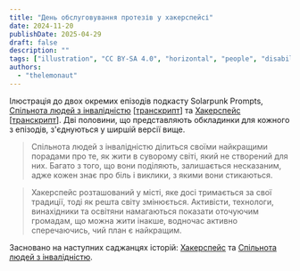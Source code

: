 ```yaml
---
title: "День обслуговування протезів у хакерспейсі"
date: 2024-11-20
publishDate: 2025-04-29
draft: false
description: ""
tags: ["illustration", "CC BY-SA 4.0", "horizontal", "people", "disability", "technology", "library", "economy", "cooperation"]
authors:
  - "thelemonaut"
---
```


Ілюстрація до двох окремих епізодів подкасту Solarpunk Prompts, [Спільнота людей з інвалідністю](https://podcast.tomasino.org/@SolarpunkPrompts/episodes/the-disabled-community) [[транскрипт](https://wiki.tomasino.org/writing/Solarpunk-Prompts---The-Disabled-Community)] та [Хакерспейс](https://podcast.tomasino.org/@SolarpunkPrompts/episodes/the-hackerspace) [[транскрипт](https://wiki.tomasino.org/writing/Solarpunk-Prompts---The-Hackerspace)]. Дві половини, що представляють обкладинки для кожного з епізодів, з'єднуються у ширшій версії вище.

> Спільнота людей з інвалідністю ділиться своїми найкращими порадами про те, як жити в суворому світі, який не створений для них. Багато з того, що вони поділяють, залишається несказаним, адже кожен знає про біль і виклики, з якими вони стикаються.

> Хакерспейс розташований у місті, яке досі тримається за свої традиції, тоді як решта світу змінюється. Активісти, технологи, винахідники та освітяни намагаються показати оточуючим громадам, що можна жити інакше, водночас активно сперечаючись, чий план є найкращим.

Засновано на наступних саджанцях історій: [Хакерспейс](/seeds/the-hackerspace) та [Спільнота людей з інвалідністю](/seeds/the-disabled-community).
